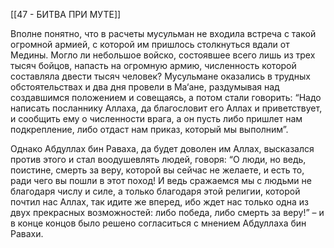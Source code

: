 [[47 - БИТВА ПРИ МУТЕ]]

Вполне понятно, что в расчеты мусульман не входила встреча с такой огромной армией, с которой им пришлось столкнуться вдали от Медины. Могло ли небольшое войско, состоявшее всего лишь из трех тысяч бойцов, напасть на огромную армию, численность которой составляла двести тысяч человек? Мусульмане оказались в трудных обстоятельствах и два дня провели в Ма‘ане, раздумывая над создавшимся положением и совещаясь, а потом стали говорить: “Надо написать посланнику Аллаха, да благословит его Аллах и приветствует, и сообщить ему о численности врага, а он пусть либо пришлет нам подкрепление, либо отдаст нам приказ, который мы выполним”.

Однако Абдуллах бин Раваха, да будет доволен им Аллах, высказался против этого и стал воодушевлять людей, говоря: “О люди, но ведь, поистине, смерть за веру, которой вы сейчас не желаете, и есть то, ради чего вы пошли в этот поход! И ведь сражаемся мы с людьми не благодаря числу и силе, а только благодаря этой религии, которой почтил нас Аллах, так идите же вперед, ибо ждет нас только одна из двух прекрасных возможностей: либо победа, либо смерть за веру!” – и в конце концов было решено согласиться с мнением Абдуллаха бин Равахи.

